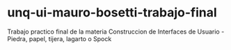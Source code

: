 # unq-ui-mauro-bosetti-trabajo-final
Trabajo practico final de la materia Construccion de Interfaces de Usuario - Piedra, papel, tijera, lagarto o Spock
